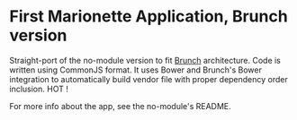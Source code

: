 First Marionette Application, Brunch version
============================================

Straight-port of the no-module version to fit [Brunch](http://brunch.io) architecture. Code is written using CommonJS format. It uses Bower and Brunch's Bower integration to automatically build vendor file with proper dependency order inclusion. HOT !

For more info about the app, see the no-module's README.
